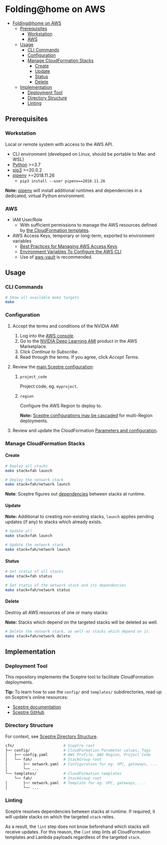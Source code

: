 # Folding@home on AWS

* [Folding@home on AWS](#foldinghome-on-aws)
  * [Prerequisites](#prerequisites)
    * [Workstation](#workstation)
    * [AWS](#aws)
  * [Usage](#usage)
    * [CLI Commands](#cli-commands)
    * [Configuration](#configuration)
    * [Manage CloudFormation Stacks](#manage-cloudformation-stacks)
      * [Create](#create)
      * [Update](#update)
      * [Status](#status)
      * [Delete](#delete)
  * [Implementation](#implementation)
    * [Deployment Tool](#deployment-tool)
    * [Directory Structure](#directory-structure)
    * [Linting](#linting)

## Prerequisites

### Workstation

Local or remote system with access to the AWS API.

* CLI environment (developed on Linux, should be portable to Mac and WSL)
* [Python](https://www.python.org/) >=3.7
* [pip3](https://pip.pypa.io/en/stable/) >=20.0.2
* [pipenv](https://github.com/pypa/pipenv) >=2018.11.26
  * `pip3 install --user pipenv==2018.11.26`

**Note:** [pipenv](https://github.com/pypa/pipenv) will install additional runtimes and dependencies in a dedicated, virtual Python environment.

### AWS

* IAM User/Role
  * With sufficient permissions to manage the AWS resources defined by [the CloudFormation templates](aws/templates/).
* AWS Access Keys, temporary or long-term, exported to environment variables
  * [Best Practices for Managing AWS Access Keys](https://docs.aws.amazon.com/general/latest/gr/aws-access-keys-best-practices.html)
  * [Environment Variables To Configure the AWS CLI](https://docs.aws.amazon.com/cli/latest/userguide/cli-configure-envvars.html)
  * Use of [aws-vault](https://github.com/99designs/aws-vault) is recommended.

## Usage

### CLI Commands

```bash
# Show all available make targets
make
```

### Configuration

1. Accept the terms and conditions of the NVIDIA AMI

     1. Log into the [AWS console](console.aws.amazon.com/).
     2. Go to the [NVIDIA Deep Learning AMI](https://aws.amazon.com/marketplace/pp?sku=46kqvw7d9nbo0v2bfgi8z26gb) product in the AWS Marketplace.
     3. Click *Continue to Subscribe*.
     4. Read through the terms. If you agree, click *Accept Terms*.

2. Review the [main Sceptre configuration](cfn/config/config.yaml):

    1. `project_code`

        Project code, eg. `myproject`.

    2. `region`

        Configure the AWS Region to deploy to.

        **Note:** [Sceptre configurations may be cascaded](https://sceptre.cloudreach.com/2.3.0/docs/stack_group_config.html#stack-group-config-cascading-config) for multi-Region deployments.

3. Review and update the CloudFormation [Parameters and configuration](cfn/config/).

### Manage CloudFormation Stacks

#### Create

```bash
# Deploy all stacks
make stack=fah launch
```

```bash
# Deploy the network stack
make stack=fah/network launch
```

**Note**: Sceptre figures out [dependencies](https://sceptre.cloudreach.com/2.3.0/docs/stack_config.html#dependencies) between stacks at runtime.

#### Update

**Note:** Additional to creating non-existing stacks, `launch` applies pending updates (if any) to stacks which already exists.

```bash
# Update all
make stack=fah launch
```

```bash
# Update the network stack
make stack=fah/network launch
```

#### Status

```bash
# Get status of all stacks
make stack=fah status
```

```bash
# Get status of the network stack and its dependencies
make stack=fah/network status
```

#### Delete

Destroy all AWS resources of one or many stacks:

**Note:** Stacks which depend on the targeted stacks will be deleted as well.

```bash
# Delete the network stack, as well as stacks which depend on it.
make stack=fah/network delete
```

## Implementation

### Deployment Tool

This repository implements the Sceptre tool to facilitate CloudFormation deployments.

**Tip:** To learn how to use the `config/` and `templates/` subdirectories, read up on Sceptre's online resources:

* [Sceptre documentation](https://sceptre.cloudreach.com/)
* [Sceptre GitHub](https://github.com/Sceptre/sceptre)

### Directory Structure

For context, see [Sceptre Directory Structure](https://sceptre.cloudreach.com/2.2.1/docs/get_started.html#directory-structure).

```bash
cfn/                      # Sceptre root
├── config/               # CloudFormation Parameter values, Tags
│   ├── config.yaml       # AWS Profile, AWS Region, Project Code
│   └── fah/              # StackGroup root
│       ├── network.yaml  # Configuration for eg. VPC, gateways, ...
│       └── ...
└── templates/            # CloudFormation templates
    └── fah/              # StackGroup root
│       ├── network.yaml  # Template for eg. VPC, gateways, ...
│       └── ...
```

### Linting

Sceptre resolves dependencies between stacks at runtime. If required, it will update stacks on which the targeted `stack` relies.

As a result, the `lint` step does not know beforehand which stacks will receive updates. For this reason, the `lint` step lints all CloudFormation templates and Lambda payloads regardless of the targeted `stack`.
